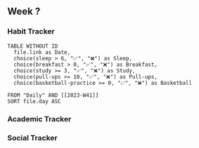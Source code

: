 Week ?
---


### Habit Tracker

```dataview
TABLE WITHOUT ID
  file.link as Date,
  choice(sleep > 6, "✅", "❌") as Sleep,
  choice(breakfast > 0, "✅", "❌") as Breakfast,
  choice(study >= 3, "✅", "❌") as Study,
  choice(pull-ups >= 10, "✅", "❌") as Pull-ups,
  choice(basketball-practice >= 0, "✅", "❌") as Basketball
  
FROM "Daily" AND [[2023-W41]]
SORT file.day ASC
```

### Academic Tracker


### Social Tracker



